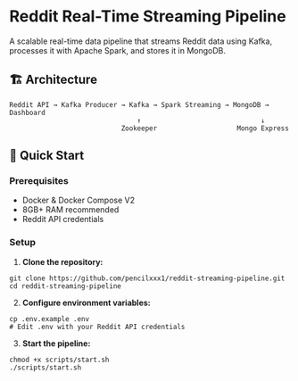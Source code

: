 # Reddit Real-Time Streaming Pipeline

A scalable real-time data pipeline that streams Reddit data using Kafka, processes it with Apache Spark, and stores it in MongoDB.



## 🏗️ Architecture

```
Reddit API → Kafka Producer → Kafka → Spark Streaming → MongoDB → Dashboard
                                ↑                              ↓
                            Zookeeper                    Mongo Express
```



## 🚀 Quick Start

### Prerequisites
- Docker & Docker Compose V2
- 8GB+ RAM recommended
- Reddit API credentials


### Setup

1. **Clone the repository:**
```
git clone https://github.com/pencilxxx1/reddit-streaming-pipeline.git
cd reddit-streaming-pipeline
```


2. **Configure environment variables:**
```
cp .env.example .env
# Edit .env with your Reddit API credentials
```


3. **Start the pipeline:**
```
chmod +x scripts/start.sh
./scripts/start.sh
```



